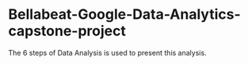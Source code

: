 # Bellabeat-Google-Data-Analytics-capstone-project
 The 6 steps of Data Analysis is used to present this analysis.
